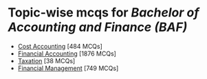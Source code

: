 # Topic-wise mcqs for *Bachelor of Accounting and Finance (BAF)*

- [Cost Accounting](https://mcqmate.com/topic/cost-accounting) [484 MCQs]
- [Financial Accounting](https://mcqmate.com/topic/financial-accounting) [1876 MCQs]
- [Taxation](https://mcqmate.com/topic/taxation) [38 MCQs]
- [Financial Management](https://mcqmate.com/topic/financial-management) [749 MCQs]
